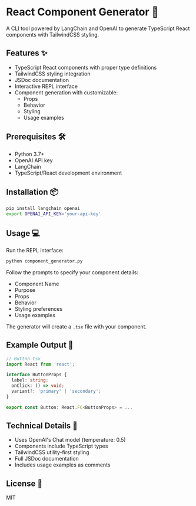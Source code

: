 # React Component Generator 🎨

A CLI tool powered by LangChain and OpenAI to generate TypeScript React components with TailwindCSS styling.

## Features ✨

- TypeScript React components with proper type definitions
- TailwindCSS styling integration
- JSDoc documentation
- Interactive REPL interface
- Component generation with customizable:
  - Props
  - Behavior
  - Styling
  - Usage examples

## Prerequisites 🛠️

- Python 3.7+
- OpenAI API key
- LangChain
- TypeScript/React development environment

## Installation 📦

```bash
pip install langchain openai
export OPENAI_API_KEY='your-api-key'
```

## Usage 💻

Run the REPL interface:

```bash
python component_generator.py
```

Follow the prompts to specify your component details:
- Component Name
- Purpose
- Props
- Behavior
- Styling preferences
- Usage examples

The generator will create a `.tsx` file with your component.

## Example Output 📝

```typescript
// Button.tsx
import React from 'react';

interface ButtonProps {
  label: string;
  onClick: () => void;
  variant?: 'primary' | 'secondary';
}

export const Button: React.FC<ButtonProps> = ...
```

## Technical Details 🔧

- Uses OpenAI's Chat model (temperature: 0.5)
- Components include TypeScript types
- TailwindCSS utility-first styling
- Full JSDoc documentation
- Includes usage examples as comments

## License 📄

MIT
